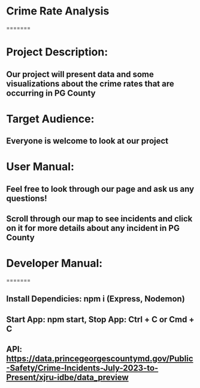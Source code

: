# Crime Rate Analysis

=======
# Project Description:
## Our project will present data and some visualizations about the crime rates that are occurring in PG County

# Target Audience: 
## Everyone is welcome to look at our project 

# User Manual: 
## Feel free to look through our page and ask us any questions!
## Scroll through our map to see incidents and click on it for more details about any incident in PG County

# Developer Manual: 

=======
## Install Dependicies: npm i (Express, Nodemon)
## Start App: npm start, Stop App: Ctrl + C or Cmd + C
## API: https://data.princegeorgescountymd.gov/Public-Safety/Crime-Incidents-July-2023-to-Present/xjru-idbe/data_preview

